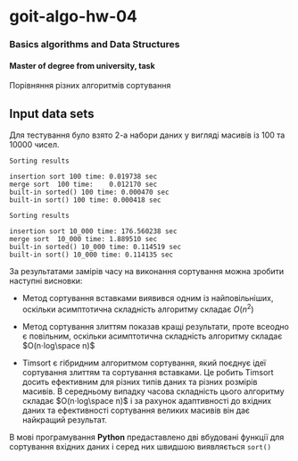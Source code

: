 # goit-algo-hw-04

### Basics algorithms and Data Structures 
#### Master of degree from university, task

Порівняння різних алгоритмів сортування

## Input data sets

Для тестування було взято 2-а набори даних у вигляді масивів із 100 та 10000 чисел.
```
Sorting results

insertion sort 100 time: 0.019738 sec
merge sort  100 time:    0.012170 sec
built-in sorted() 100 time: 0.000470 sec
built-in sort() 100 time: 0.000418 sec

Sorting results

insertion sort 10_000 time: 176.560238 sec
merge sort  10_000 time: 1.889510 sec
built-in sorted() 10_000 time: 0.114519 sec
built-in sort() 10_000 time: 0.114135 sec
```

За результатами замірів часу на виконання сортування можна зробити наступні висновки:

- Метод сортування вставками виявився одним із найповільніших, оскільки асимптотична складність алгоритму складає $O(n^2)$

- Метод сортування злиттям показав кращі результати, проте всеодно є повільним, оскільки асимптотична складність алгоритму складає $O(n⋅log\space n)$

- Timsort є гібридним алгоритмом сортування, який поєднує ідеї сортування злиттям та сортування вставками. Це робить Timsort досить ефективним для різних типів даних та різних розмірів масивів. В середньому випадку часова складність цього алгоритму складає $O(n⋅log\space n)$ і за рахунок адаптивності до вхідних даних та ефективності сортування великих масивів він дає найкращий результат.

В мові програмування **Python** предаставлено дві вбудовані функції для сортування вхідних даних і серед них швидшою виявляється `sort()`